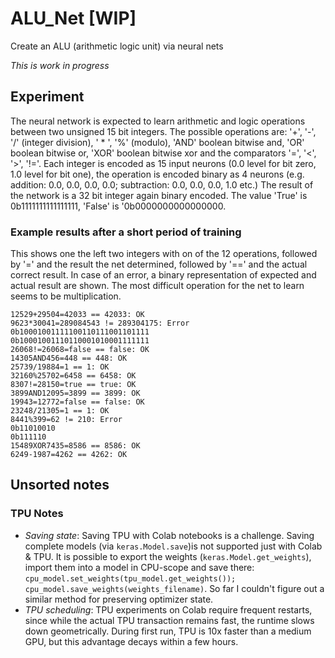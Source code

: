 # ALU_Net [WIP]
Create an ALU (arithmetic logic unit) via neural nets

_This is work in progress_

## Experiment

The neural network is expected to learn arithmetic and logic operations between two unsigned 15 bit integers. The possible operations are: '+', '-', '/' (integer division), ' * ', '%' (modulo), 'AND' boolean bitwise and, 'OR' boolean bitwise or, 'XOR' boolean bitwise xor and the comparators '=', '<', '>', '!='.
Each integer is encoded as 15 input neurons (0.0 level for bit zero, 1.0 level for bit one), the operation is encoded binary as 4 neurons (e.g. addition: 0.0, 0.0, 0.0, 0.0; subtraction: 0.0, 0.0, 0.0, 1.0 etc.)
The result of the network is a 32 bit integer again binary encoded. The value 'True' is 0b1111111111111111, 'False' is '0b0000000000000000.

### Example results after a short period of training

This shows one the left two integers with on of the 12 operations, followed by '=' and the result the net determined,
followed by '==' and the actual correct result. In case of an error, a binary representation of expected and actual 
result are shown.
The most difficult operation for the net to learn seems to be multiplication.
```
12529+29504=42033 == 42033: OK
9623*30041=289084543 != 289304175: Error
0b10001001111100110111001101111
0b10001001110110001010001111111
26068!=26068=false == false: OK
14305AND456=448 == 448: OK
25739/19884=1 == 1: OK
32160%25702=6458 == 6458: OK
8307!=28150=true == true: OK
3899AND12095=3899 == 3899: OK
19943=12772=false == false: OK
23248/21305=1 == 1: OK
8441%399=62 != 210: Error
0b11010010
0b111110
15489XOR7435=8586 == 8586: OK
6249-1987=4262 == 4262: OK
```

## Unsorted notes

### TPU Notes

- *Saving state*: Saving TPU with Colab notebooks is a challenge. Saving complete models (via `keras.Model.save`)is not supported just with Colab & TPU. It is possible to export the weights (`keras.Model.get_weights`), import them into a model in CPU-scope and save there: `cpu_model.set_weights(tpu_model.get_weights()); cpu_model.save_weights(weights_filename)`. So far I couldn't figure out a similar method for preserving optimizer state.
- *TPU scheduling*: TPU experiments on Colab require frequent restarts, since while the actual TPU transaction remains fast, the runtime slows down geometrically. During first run, TPU is 10x faster than a medium GPU, but this advantage decays within a few hours.
